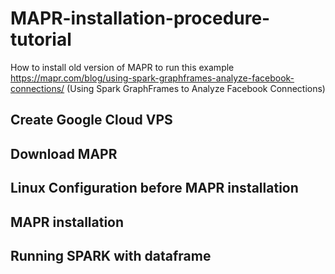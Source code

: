 # MAPR-installation-procedure-tutorial
How to install old version of MAPR to run this example https://mapr.com/blog/using-spark-graphframes-analyze-facebook-connections/    (Using Spark GraphFrames to Analyze Facebook Connections)

## Create Google Cloud VPS

## Download MAPR

## Linux Configuration before MAPR installation

## MAPR installation

## Running SPARK with dataframe
